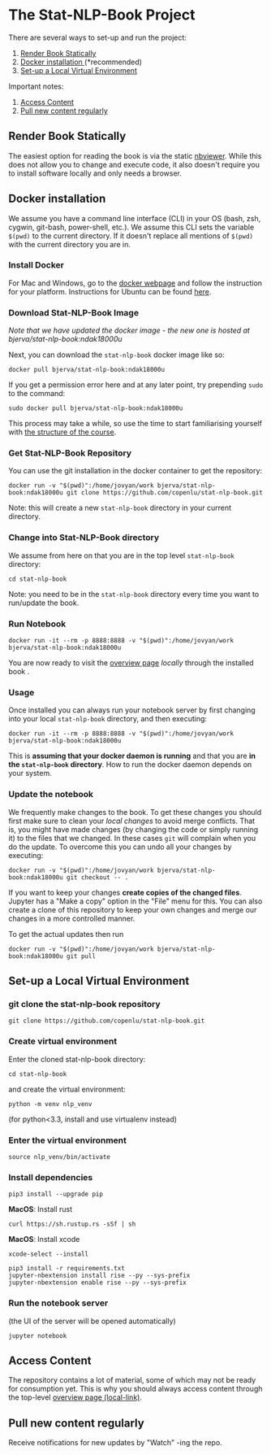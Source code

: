 # The Stat-NLP-Book Project

There are several ways to set-up and run the project:
1. [ Render Book Statically ](#render-book-statically)
2. [ Docker installation ](#install-docker) (*recommended)
3. [ Set-up a Local Virtual Environment ](#set-up-a-local-virtual-environment)

Important notes:
1. [ Access Content ](#access-content)
2. [ Pull new content regularly ](#pull-new-content-regularly)

## Render Book Statically
The easiest option for reading the book is via the static [nbviewer](https://nbviewer.jupyter.org/github/copenlu/stat-nlp-book/blob/master/overview.ipynb). 
While this does not allow you to change and execute code, it also doesn't require you to install software locally and only needs a browser.


## Docker installation 

We assume you have a command line interface (CLI) in your OS 
(bash, zsh, cygwin, git-bash, power-shell, etc.). We assume this CLI sets 
 the variable `$(pwd)` to the current directory. If it doesn't replace
 all mentions of `$(pwd)` with the current directory you are in. 

### Install Docker

For Mac and Windows, go to the [docker webpage](https://www.docker.com/get-started) and follow the instruction for your platform. Instructions for Ubuntu can be found [here](https://docs.docker.com/install/linux/docker-ce/ubuntu/#install-docker-ce-1). 

### Download Stat-NLP-Book Image

*Note that we have updated the docker image - the new one is hosted at bjerva/stat-nlp-book:ndak18000u*

Next, you can download the `stat-nlp-book` docker image like so:

    docker pull bjerva/stat-nlp-book:ndak18000u

If you get a permission error here and at any later point, try prepending `sudo ` to the command:

    sudo docker pull bjerva/stat-nlp-book:ndak18000u
    
This process may take a while, so use the time to start familiarising yourself with [the structure of the course](https://github.com/copenlu/stat-nlp-book/blob/d88507ad8526ba5a1b56484c20bf72e91d753d5d/overview.ipynb).

### Get Stat-NLP-Book Repository

You can use the git installation in the docker container to get the repository:

    docker run -v "$(pwd)":/home/jovyan/work bjerva/stat-nlp-book:ndak18000u git clone https://github.com/copenlu/stat-nlp-book.git  

Note: this will create a new `stat-nlp-book` directory in your current directory.

### Change into Stat-NLP-Book directory

We assume from here on that you are in the top level `stat-nlp-book` directory:

    cd stat-nlp-book

Note: you need to be in the `stat-nlp-book` directory every time you want to run/update the book.

### Run Notebook

    docker run -it --rm -p 8888:8888 -v "$(pwd)":/home/jovyan/work bjerva/stat-nlp-book:ndak18000u

You are now ready to visit the [overview page](http://localhost:8888/notebooks/overview.ipynb) *locally* through the installed book . 

### Usage

Once installed you can always run your notebook server by first changing
into your local `stat-nlp-book` directory, and then executing:

    docker run -it --rm -p 8888:8888 -v "$(pwd)":/home/jovyan/work bjerva/stat-nlp-book:ndak18000u
    
This is **assuming that your docker daemon is running** and that you are
**in the `stat-nlp-book` directory**. How to run the docker daemon
depends on your system.

### Update the notebook

We frequently make changes to the book. To get these changes you
should first make sure to clean your *local changes* to avoid merge 
conflicts. That is, you might have made changes (by changing the code
or simply running it) to the files that we changed. In these cases `git`
 will complain when you do the update. To overcome this you can undo all
 your changes by executing:
 
    docker run -v "$(pwd)":/home/jovyan/work bjerva/stat-nlp-book:ndak18000u git checkout -- .
    
If you want to keep your changes **create copies of the changed files**.
Jupyter has a "Make a copy" option in the "File" menu for this. You can also create a clone of this repository
to keep your own changes and merge our changes in a more controlled manner. 

To get the actual updates then run

    docker run -v "$(pwd)":/home/jovyan/work bjerva/stat-nlp-book:ndak18000u git pull

## Set-up a Local Virtual Environment

### git clone the stat-nlp-book repository

    git clone https://github.com/copenlu/stat-nlp-book.git

### Create virtual environment
Enter the cloned stat-nlp-book directory:

    cd stat-nlp-book

and create the virtual environment:

    python -m venv nlp_venv

(for python<3.3, install and use virtualenv instead)

### Enter the virtual environment

    source nlp_venv/bin/activate

### Install dependencies

    pip3 install --upgrade pip
    
**MacOS**: Install rust

    curl https://sh.rustup.rs -sSf | sh
    
**MacOS**: Install xcode

    xcode-select --install
    
    pip3 install -r requirements.txt
    jupyter-nbextension install rise --py --sys-prefix
    jupyter-nbextension enable rise --py --sys-prefix    

### Run the notebook server 
(the UI of the server will be opened automatically)

    jupyter notebook
   

## Access Content

The repository contains a lot of material, some of which may not be ready
for consumption yet. This is why you should always access content through
the top-level [overview page (local-link)](http://localhost:8888/notebooks/overview.ipynb).

## Pull new content regularly
Receive notifications for new updates by "Watch" -ing the repo.
